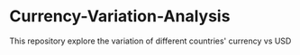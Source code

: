 # Currency-Variation-Analysis
This repository explore the variation of different countries' currency vs USD
